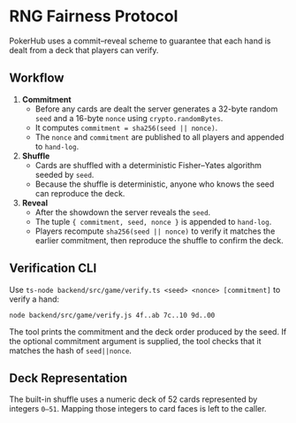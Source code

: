 # RNG Fairness Protocol

PokerHub uses a commit–reveal scheme to guarantee that each hand is dealt from a deck that players can verify.

## Workflow

1. **Commitment**
   - Before any cards are dealt the server generates a 32-byte random `seed` and a 16-byte `nonce` using `crypto.randomBytes`.
   - It computes `commitment = sha256(seed || nonce)`.
   - The `nonce` and `commitment` are published to all players and appended to `hand-log`.
2. **Shuffle**
   - Cards are shuffled with a deterministic Fisher–Yates algorithm seeded by `seed`.
   - Because the shuffle is deterministic, anyone who knows the seed can reproduce the deck.
3. **Reveal**
   - After the showdown the server reveals the `seed`.
   - The tuple `{ commitment, seed, nonce }` is appended to `hand-log`.
   - Players recompute `sha256(seed || nonce)` to verify it matches the earlier commitment, then reproduce the shuffle to confirm the deck.

## Verification CLI

Use `ts-node backend/src/game/verify.ts <seed> <nonce> [commitment]` to verify a hand:

```
node backend/src/game/verify.js 4f..ab 7c..10 9d..00
```

The tool prints the commitment and the deck order produced by the seed. If the optional commitment argument is supplied, the tool checks that it matches the hash of `seed||nonce`.

## Deck Representation

The built-in shuffle uses a numeric deck of 52 cards represented by integers `0–51`. Mapping those integers to card faces is left to the caller.

